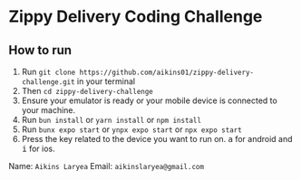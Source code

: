 # Zippy Delivery Coding Challenge

## How to run

1. Run `git clone https://github.com/aikins01/zippy-delivery-challenge.git` in your terminal
2. Then `cd zippy-delivery-challenge`
3. Ensure your emulator is ready or your mobile device is connected to your machine.
4. Run `bun install` or `yarn install` or `npm install`
5. Run `bunx expo start` or `ynpx expo start` or `npx expo start`
6. Press the key related to the device you want to run on. <kbd>a</kbd> for android and <kbd>i</kbd> for ios.

Name: `Aikins Laryea`
Email: `aikinslaryea@gmail.com`